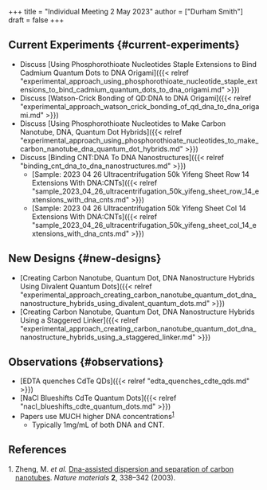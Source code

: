 +++
title = "Individual Meeting 2 May 2023"
author = ["Durham Smith"]
draft = false
+++

## Current Experiments {#current-experiments}

-   Discuss [Using Phosphorothioate Nucleotides Staple Extensions to Bind Cadmium Quantum Dots to DNA Origami]({{< relref "experimental_approach_using_phosphorothioate_nucleotide_staple_extensions_to_bind_cadmium_quantum_dots_to_dna_origami.md" >}})
-   Discuss [Watson-Crick Bonding of QD:DNA to DNA Origami]({{< relref "experimental_approach_watson_crick_bonding_of_qd_dna_to_dna_origami.md" >}})
-   Discuss [Using Phosphorothioate Nucleotides to Make Carbon Nanotube, DNA, Quantum Dot Hybrids]({{< relref "experimental_approach_using_phosphorothioate_nucleotides_to_make_carbon_nanotube_dna_quantum_dot_hybrids.md" >}})
-   Discuss [Binding CNT:DNA To DNA Nanostructures]({{< relref "binding_cnt_dna_to_dna_nanostructures.md" >}})
    -   [Sample: 2023 04 26 Ultracentrifugation 50k Yifeng Sheet Row 14 Extensions With DNA:CNTs]({{< relref "sample_2023_04_26_ultracentrifugation_50k_yifeng_sheet_row_14_extensions_with_dna_cnts.md" >}})
    -   [Sample: 2023 04 26 Ultracentrifugation 50k Yifeng Sheet Col 14 Extensions With DNA:CNTs]({{< relref "sample_2023_04_26_ultracentrifugation_50k_yifeng_sheet_col_14_extensions_with_dna_cnts.md" >}})


## New Designs {#new-designs}

-   [Creating Carbon Nanotube, Quantum Dot, DNA Nanostructure Hybrids Using Divalent Quantum Dots]({{< relref "experimental_approach_creating_carbon_nanotube_quantum_dot_dna_nanostructure_hybrids_using_divalent_quantum_dots.md" >}})
-   [Creating Carbon Nanotube, Quantum Dot, DNA Nanostructure Hybrids Using a Staggered Linker]({{< relref "experimental_approach_creating_carbon_nanotube_quantum_dot_dna_nanostructure_hybrids_using_a_staggered_linker.md" >}})


## Observations {#observations}

-   [EDTA quenches CdTe QDs]({{< relref "edta_quenches_cdte_qds.md" >}})
-   [NaCl Blueshifts CdTe Quantum Dots]({{< relref "nacl_blueshifts_cdte_quantum_dots.md" >}})
-   Papers use MUCH higher DNA concentrations<sup><a href="#citeproc_bib_item_1">1</a></sup>
    -   Typically 1mg/mL of both DNA and CNT.

## References

<style>.csl-left-margin{float: left; padding-right: 0em;}
 .csl-right-inline{margin: 0 0 0 1em;}</style><div class="csl-bib-body">
  <div class="csl-entry"><a id="citeproc_bib_item_1"></a>
    <div class="csl-left-margin">1.</div><div class="csl-right-inline">Zheng, M. <i>et al.</i> <a href="https://doi.org/10.1038/nmat877">Dna-assisted dispersion and separation of carbon nanotubes</a>. <i>Nature materials</i> <b>2</b>, 338–342 (2003).</div>
  </div>
</div>
